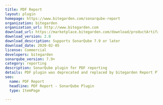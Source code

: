 ```yaml
---
title: PDF Report
layout: plugin
homepage: https://www.bitegarden.com/sonarqube-report
organization: bitegarden
organization_url: http://www.bitegarden.com
download_url: https://marketplace.bitegarden.com/download/productArtifact?productName=bitegarden-sonarqube-report&productVersion=2.0&productFileExt=jar&customerEmail=sonarplugins@gmail.com&customerName=sonarqube&customerSurnames=marketplace&customerCompany=bitegarden
download_version: 2.0
download_description: Supports SonarQube 7.9 or later
download_date: 2020-02-05
license: Commercial
developers: bitegarden
sonarqube_version: 7.9+
category: reporting
description: SonarQube plugin for PDF reporting
details: PDF plugin was deprecated and replaced by bitegarden Report Plugin
seo: 
  name: PDF Report
  headline: PDF Report - SonarQube Plugin
  type: ItemPage

---
```

